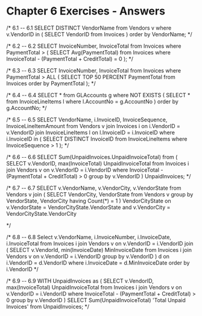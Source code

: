 # Chapter 6 Exercises - Answers

/* 6.1
-- 6.1
SELECT DISTINCT VendorName
    from Vendors v
    where v.VendorID in (
        SELECT VendorID from Invoices
    )
    order by VendorName;
*/

/* 6.2
-- 6.2
SELECT InvoiceNumber, InvoiceTotal
    from Invoices
    where PaymentTotal > (
        SELECT Avg(PaymentTotal)
            from Invoices
            where InvoiceTotal - (PaymentTotal + CreditTotal) = 0
    );
*/

/* 6.3
-- 6.3
SELECT InvoiceNumber, InvoiceTotal
    from Invoices
    where PaymentTotal > ALL (
        SELECT TOP 50 PERCENT PaymentTotal
            from Invoices
            order by PaymentTotal
    );
*/

/* 6.4
-- 6.4
SELECT *
    from GLAccounts g
    where NOT EXISTS (
        SELECT * 
            from InvoiceLineItems l
            where l.AccountNo = g.AccountNo
    )
    order by g.AccountNo;
*/

/* 6.5
-- 6.5
SELECT VendorName, i.InvoiceID, InvoiceSequence, InvoiceLineItemAmount
    from Vendors v
    join Invoices i 
        on i.VendorID = v.VendorID
    join InvoiceLineItems l
        on l.InvoiceID = i.InvoiceID
    where i.InvoiceID in (
        SELECT DISTINCT InvoiceID
            from InvoiceLineItems
                where InvoiceSequence > 1
        );
*/

/* 6.6
-- 6.6
SELECT Sum(UnpaidInvoices.UnpaidInvoiceTotal)
    from (
        SELECT v.VendorID, max(InvoiceTotal) UnpaidInvoiceTotal
            from Invoices i
            join Vendors v
                on v.VendorID = i.VendorID
            where InvoiceTotal - (PaymentTotal + CreditTotal) > 0
            group by v.VendorID
    ) UnpaidInvoices;
*/

/* 6.7
-- 6.7
SELECT v.VendorName, v.VendorCity, v.VendorState
    from Vendors v
    join (
        SELECT VendorCity, VendorState
            from Vendors v
            group by VendorState, VendorCity
            having Count(*) = 1
    ) VendorCityState
        on v.VendorState = VendorCityState.VendorState 
            and v.VendorCity = VendorCityState.VendorCity

*/

/* 6.8
-- 6.8
Select v.VendorName, i.InvoiceNumber, i.InvoiceDate, i.InvoiceTotal
    from Invoices i
    join Vendors v
        on v.VendorID = i.VendorID
    join 
    (
        SELECT v.VendorId, min(InvoiceDate) MinInvoiceDate
            from Invoices i
            join Vendors v
                on v.VendorID = i.VendorID
            group by v.VendorID
    ) d
        on i.VendorID = d.VendorID
    where i.InvoiceDate = d.MinInvoiceDate
    order by i.VendorID
*/

/* 6.9
-- 6.9
WITH UnpaidInvoices as (
    SELECT v.VendorID, max(InvoiceTotal) UnpaidInvoiceTotal
        from Invoices i
        join Vendors v
            on v.VendorID = i.VendorID
        where InvoiceTotal - (PaymentTotal + CreditTotal) > 0
        group by v.VendorID
)
SELECT Sum(UnpaidInvoiceTotal) 'Total Unpaid Invoices'
    from UnpaidInvoices;
*/